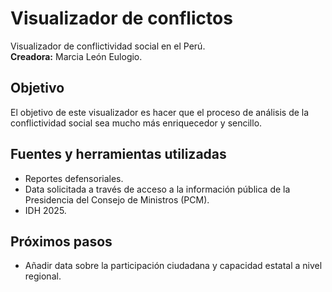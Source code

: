 # Visualizador de conflictos
Visualizador de conflictividad social en el Perú.  
**Creadora:** Marcia León Eulogio.

## Objetivo
El objetivo de este visualizador es hacer que el proceso de análisis de la conflictividad social sea mucho más enriquecedor y sencillo. 

## Fuentes y herramientas utilizadas
- Reportes defensoriales.
- Data solicitada a través de acceso a la información pública de la Presidencia del Consejo de Ministros (PCM).
- IDH 2025.
  
## Próximos pasos
- Añadir data sobre la participación ciudadana y capacidad estatal a nivel regional. 
